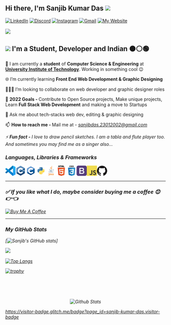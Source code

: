 ## Hi there, I'm Sanjib Kumar Das <img src="https://media.giphy.com/media/hvRJCLFzcasrR4ia7z/giphy.gif" width="25px">

[![LinkedIn](https://img.shields.io/badge/LinkedIn-0077B5?style=for-the-badge&logo=linkedin&logoColor=white)](https://www.linkedin.com/in/sanjib-kumar-das-2a742920b/)
[![Discord](https://img.shields.io/badge/discord-%237289DA.svg?style=for-the-badge&logo=discord&logoColor=white)](https://discordapp.com/users/sanjib-kumar-das#8936)
[![Instagram](https://img.shields.io/badge/instagram-%23E4405F.svg?style=for-the-badge&logo=Instagram&logoColor=white)](https://www.instagram.com/with_little_smile/)
[![Gmail](https://img.shields.io/badge/Gmail-D14836?style=for-the-badge&logo=gmail&logoColor=white)](https://mail.google.com/mail/u/0/#inbox?compose=DmwnWrRlQzGdpPrlWKQpzxHWVHjZDKlrnXLXScxgSJpZZXVsKfPjhCwFQfcSzbmwskMnPKzxfbwg)
 [![My Website](https://img.shields.io/badge/wix-000?style=for-the-badge&logo=wix&logoColor=white)](https://sanjibkumardas.wixsite.com/portfolio)
 <br><br>
![](https://komarev.com/ghpvc/?username=sanjib-kumar-das&label=PROFILE+VIEWS&style=flat-square&color=brightgreen)



##  <img src="https://media.giphy.com/media/WUlplcMpOCEmTGBtBW/giphy.gif" width="30"> I'm a Student, Developer and Indian 🟠⚪🟢

🏫 I am currently a <b>student</b> of <b>Computer Science & Engineering</b> at <b>[University Institute of Technology](https://uit.buruniv.ac.in/)</b>. Working in something cool 😉

🌐 I’m currently learning <b>Front End Web Development & Graphic Designing</b> 

👨🏻‍💻 I’m looking to collaborate on web developer and graphic designer roles

🥅 <b>2022 Goals - </b> Contribute to Open Source projects, Make unique projects, Learn <b>Full Stack Web Development</b> and making a move to Startups

💬 Ask me about tech-stacks web dev, editing & graphic designing

<!-- ✅ <b>Publication - </b> Contemporary issues in computing (Volume: Topics in Intelligent Computing and Industry Design (ICID) 2 (1) (2020) 109-113 Issue 1) - [IQRAR: AN INTELLIGENT, QUICK AND RAPID RESPONSE SYSTEM](https://www.researchgate.net/publication/347635135_IQRAR_AN_INTELLIGENT_QUICK_AND_RAPID_ACCIDENT_RESPONSE_SYSTEM) -->

📫 <b>How to reach me - </b> Mail me at - <i> sanjibdas.23012002@gmail.com <i>

⚡ <b>Fun fact - </b> I love to draw pencil sketches. I am a tabla and flute player too. And sometimes you may find me as a singer also...

### Languages, Libraries & Frameworks

<img align="left" alt="Visual Studio Code" width="32px" src="https://raw.githubusercontent.com/github/explore/80688e429a7d4ef2fca1e82350fe8e3517d3494d/topics/visual-studio-code/visual-studio-code.png" />
<img align="left" alt="cpp" width="32px" src="https://raw.githubusercontent.com/github/explore/80688e429a7d4ef2fca1e82350fe8e3517d3494d/topics/cpp/cpp.png" />
<img align="left" alt="c" width="32px" src="https://raw.githubusercontent.com/github/explore/80688e429a7d4ef2fca1e82350fe8e3517d3494d/topics/c/c.png" />
<img align="left" alt="python" width="32px" src="https://raw.githubusercontent.com/github/explore/80688e429a7d4ef2fca1e82350fe8e3517d3494d/topics/python/python.png" />
<img align="left" alt="java" width="32px" src="https://raw.githubusercontent.com/github/explore/80688e429a7d4ef2fca1e82350fe8e3517d3494d/topics/java/java.png" />
<img align="left" alt="HTML5" width="32px" src="https://raw.githubusercontent.com/github/explore/80688e429a7d4ef2fca1e82350fe8e3517d3494d/topics/html/html.png" />
<img align="left" alt="CSS3" width="32px" src="https://raw.githubusercontent.com/github/explore/80688e429a7d4ef2fca1e82350fe8e3517d3494d/topics/css/css.png" />
<img align="left" alt="Bootstrap" width="32px" src="https://raw.githubusercontent.com/github/explore/80688e429a7d4ef2fca1e82350fe8e3517d3494d/topics/bootstrap/bootstrap.png" />
<!-- <img align="left" alt="Sass" width="32px" src="https://raw.githubusercontent.com/github/explore/80688e429a7d4ef2fca1e82350fe8e3517d3494d/topics/sass/sass.png" /> -->
<img align="left" alt="JavaScript" width="32px" src="https://raw.githubusercontent.com/github/explore/80688e429a7d4ef2fca1e82350fe8e3517d3494d/topics/javascript/javascript.png" />
<!-- <img align="left" alt="React" width="32px" src="https://raw.githubusercontent.com/github/explore/80688e429a7d4ef2fca1e82350fe8e3517d3494d/topics/react/react.png" /> -->
<!-- <img align="left" alt="Node.js" width="32px" src="https://raw.githubusercontent.com/github/explore/80688e429a7d4ef2fca1e82350fe8e3517d3494d/topics/nodejs/nodejs.png" /> -->
<!-- <img align="left" alt="MongoDB" width="32px" src="https://raw.githubusercontent.com/github/explore/80688e429a7d4ef2fca1e82350fe8e3517d3494d/topics/mongodb/mongodb.png" /> -->
<!-- <img align="left" alt="SQL" width="32px" src="https://raw.githubusercontent.com/github/explore/80688e429a7d4ef2fca1e82350fe8e3517d3494d/topics/sql/sql.png" /> -->
<!-- <img align="left" alt="MySQL" width="32px" src="https://raw.githubusercontent.com/github/explore/80688e429a7d4ef2fca1e82350fe8e3517d3494d/topics/mysql/mysql.png" /> -->
<!-- <img align="left" alt="Git" width="32px" src="https://raw.githubusercontent.com/github/explore/80688e429a7d4ef2fca1e82350fe8e3517d3494d/topics/git/git.png" /> -->
<img align="left" alt="GitHub" width="32px" src="https://raw.githubusercontent.com/github/explore/78df643247d429f6cc873026c0622819ad797942/topics/github/github.png" />
<!-- <img align="left" alt="Terminal" width="32px" src="https://raw.githubusercontent.com/github/explore/80688e429a7d4ef2fca1e82350fe8e3517d3494d/topics/terminal/terminal.png" /> -->

<br />
<br />

---

### ✅ If you like what I do, maybe consider buying me a coffee 😊👉👈 <br>

<a href="https://www.buymeacoffee.com/sanjibkrdas" target="_blank"><img src="https://cdn.buymeacoffee.com/buttons/v2/default-red.png" alt="Buy Me A Coffee" width="150" ></a>
 
<hr>

### My GitHub Stats
 

 [![Sanjib's GitHub stats](https://github-readme-stats.vercel.app/api?username=sanjib-kumar-das&show_icons=true&theme=merko&border_radius=10%&include_all_commits=1&show_owner=1)] 


 <img src="https://github-readme-streak-stats.herokuapp.com/?user=sanjib-kumar-das&theme=tokyonight" /> 
 

[![Top Langs](https://github-readme-stats.vercel.app/api/top-langs/?username=sanjib-kumar-das)](https://github.com/sanjib-kumar-das/github-readme-stats)

 [![trophy](https://github-profile-trophy.vercel.app/?username=sanjib-kumar-das&theme=nord&column=7)](https://github.com/ryo-ma/github-profile-trophy)

 <br><br><br>
 
 <p align="center">
        <img src="https://raw.githubusercontent.com/bornmay/bornmay/Update/svg/Bottom.svg" alt="Github Stats" />
</p>

 https://visitor-badge.glitch.me/badge?page_id=sanjib-kumar-das.visitor-badge
